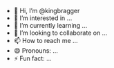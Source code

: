- 👋 Hi, I’m @kingbragger
- 👀 I’m interested in ...
- 🌱 I’m currently learning ...
- 💞️ I’m looking to collaborate on ...
- 📫 How to reach me ...
- 😄 Pronouns: ...
- ⚡ Fun fact: ...

<!---
kingbragger/kingbragger is a ✨ special ✨ repository because its `README.md` (this file) appears on your GitHub profile.
You can click the Preview link to take a look at your changes.
--->

